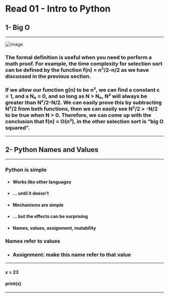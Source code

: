 # Read 01 - Intro to Python

## 1- Big O
----------------------------
![image](https://www.freecodecamp.org/news/content/images/2021/06/0_cyqWw3UxODl-wqJi.jpg)

### The formal definition is useful when you need to perform a math proof. For example, the time complexity for selection sort can be defined by the function f(n) = n²/2-n/2 as we have discussed in the previous section.

### If we allow our function g(n) to be n², we can find a constant c = 1, and a N₀ = 0, and so long as N > N₀, N² will always be greater than N²/2-N/2. We can easily prove this by subtracting N²/2 from both functions, then we can easily see N²/2 > -N/2 to be true when N > 0. Therefore, we can come up with the conclusion that f(n) = O(n²), in the other selection sort is “big O squared”.
----------------------------------

## 2- Python Names and Values
-------------------------
### Python is simple
* #### Works like other languages
* #### ... until it doesn't
* #### Mechanisms are simple
* #### ... but the effects can be surprising
* #### Names, values, assignment, mutability

### Names refer to values
* ### Assignment: make this name refer to that value
---------------------
#### x = 23
#### print(x)
--------------------------

